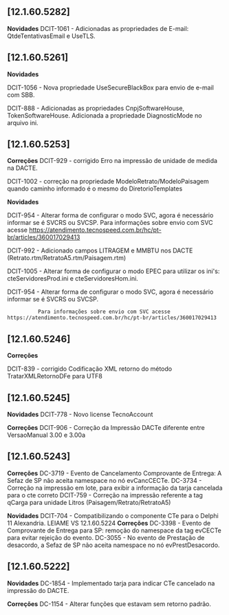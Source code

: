 ## [12.1.60.5282]
**Novidades**
  DCIT-1061 - Adicionadas as propriedades de E-mail: QtdeTentativasEmail e UseTLS.

## [12.1.60.5261]
**Novidades**

DCIT-1056 - Nova propriedade UseSecureBlackBox para envio de e-mail com SBB.

DCIT-888 - Adicionadas as propriedades CnpjSoftwareHouse, TokenSoftwareHouse. Adicionada a propriedade DiagnosticMode no arquivo ini.

## [12.1.60.5253]

             
**Correções**
  DCIT-929  - corrigido Erro na impressão de unidade de medida na DACTE.
  
  DCIT-1002 - correção na propriedade ModeloRetrato/ModeloPaisagem quando caminho informado é o mesmo do DiretorioTemplates

**Novidades**
  
  DCIT-954 - Alterar forma de configurar o modo SVC, agora é necessário informar se é SVCRS ou SVCSP.
             Para informações sobre envio com SVC acesse https://atendimento.tecnospeed.com.br/hc/pt-br/articles/360017029413
			 
  DCIT-992 - Adicionado campos LITRAGEM e MMBTU nos DACTE (Retrato.rtm/RetratoA5.rtm/Paisagem.rtm)
  
  DCIT-1005 - Alterar forma de configurar o modo EPEC para utilizar os ini's: cteServidoresProd.ini e cteServidoresHom.ini.
  
  DCIT-954  - Alterar forma de configurar o modo SVC, agora é necessário informar se é SVCRS ou SVCSP.
  
              Para informações sobre envio com SVC acesse https://atendimento.tecnospeed.com.br/hc/pt-br/articles/360017029413

## [12.1.60.5246]
**Correções**

  DCIT-839 - corrigido Codificação XML retorno do método TratarXMLRetornoDFe para UTF8

## [12.1.60.5245]
**Novidades**
  DCIT-778 - Novo license TecnoAccount

**Correções**
  DCIT-906 - Correção da Impressão DACTe diferente entre VersaoManual 3.00 e 3.00a
  
## [12.1.60.5243]
**Correções**
  DC-3719  - Evento de Cancelamento Comprovante de Entrega: A Sefaz de SP não aceita namespace no nó evCancCECTe.
  DC-3734  - Correção na impressão em lote, para exibir a informação da tarja cancelada para o cte correto
  DCIT-759 - Correção na impressão referente a tag qCarga para unidade Litros (Paisagem/Retrato/RetratoA5)
  
**Novidades**
  DCIT-704 - Compatibilizando o componente CTe para o Delphi 11 Alexandria.
LEIAME VS 12.1.60.5224 
**Correções**
  DC-3398 - Evento de Comprovante de Entrega para SP: remoção do namespace da tag evCECTe para evitar rejeição do evento.
  DC-3055 - No evento de Prestação de desacordo, a Sefaz de SP não aceita namespace no nó evPrestDesacordo. 

## [12.1.60.5222]
**Novidades**
  DC-1854 - Implementado tarja para indicar CTe cancelado na impressão do DACTE.

**Correções**
  DC-1154 - Alterar funções que estavam sem retorno padrão.
